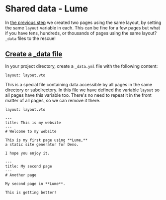 # Shared data - Lume
In [the previous step](https://lume.land/docs/getting-started/reuse-layouts/) we created two pages using the same layout, by setting the same `layout` variable in each. This can be fine for a few pages but what if you have tens, hundreds, or thousands of pages using the same layout? `_data` files to the rescue!

[Create a \_data file](#create-a-_data-file)
--------------------------------------------

In your project directory, create a `_data.yml` file with the following content:

```
layout: layout.vto

```


This is a special file containing data accessible by all pages in the same directory or subdirectory. In this file we have defined the variable `layout` so all pages have this variable too. There's no need to repeat it in the front matter of all pages, so we can remove it there.

```
layout: layout.vto

```


```
---
title: This is my website
---
# Welcome to my website

This is my first page using **Lume,**
a static site generator for Deno.

I hope you enjoy it.

```


```
---
title: My second page
---
# Another page

My second page in **Lume**.

This is getting better!

```
